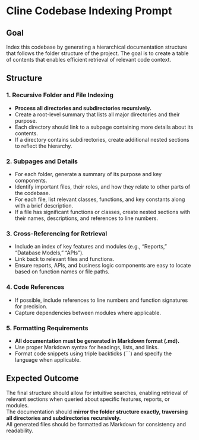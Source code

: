 # Cline Codebase Indexing Prompt

## Goal  
Index this codebase by generating a hierarchical documentation structure that follows the folder structure of the project. The goal is to create a table of contents that enables efficient retrieval of relevant code context.  

## Structure  

### 1. Recursive Folder and File Indexing  
- **Process all directories and subdirectories recursively.**  
- Create a root-level summary that lists all major directories and their purpose.  
- Each directory should link to a subpage containing more details about its contents.  
- If a directory contains subdirectories, create additional nested sections to reflect the hierarchy.  

### 2. Subpages and Details  
- For each folder, generate a summary of its purpose and key components.  
- Identify important files, their roles, and how they relate to other parts of the codebase.  
- For each file, list relevant classes, functions, and key constants along with a brief description.  
- If a file has significant functions or classes, create nested sections with their names, descriptions, and references to line numbers.  

### 3. Cross-Referencing for Retrieval  
- Include an index of key features and modules (e.g., “Reports,” “Database Models,” “APIs”).  
- Link back to relevant files and functions.  
- Ensure reports, APIs, and business logic components are easy to locate based on function names or file paths.  

### 4. Code References  
- If possible, include references to line numbers and function signatures for precision.  
- Capture dependencies between modules where applicable.  

### 5. Formatting Requirements  
- **All documentation must be generated in Markdown format (.md).**  
- Use proper Markdown syntax for headings, lists, and links.  
- Format code snippets using triple backticks (```) and specify the language when applicable.  

## Expected Outcome  
The final structure should allow for intuitive searches, enabling retrieval of relevant sections when queried about specific features, reports, or modules.  
The documentation should **mirror the folder structure exactly, traversing all directories and subdirectories recursively.**  
All generated files should be formatted as Markdown for consistency and readability.  
